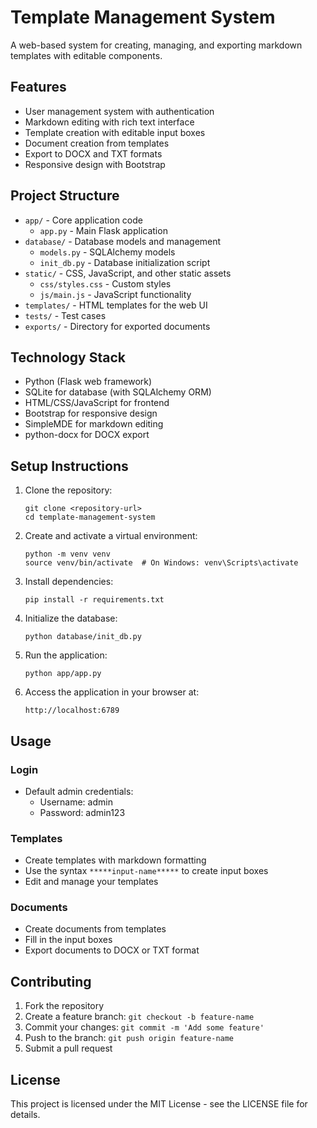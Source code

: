 # Template Management System

A web-based system for creating, managing, and exporting markdown templates with editable components.

## Features

- User management system with authentication
- Markdown editing with rich text interface
- Template creation with editable input boxes
- Document creation from templates
- Export to DOCX and TXT formats
- Responsive design with Bootstrap

## Project Structure

- `app/` - Core application code
  - `app.py` - Main Flask application
- `database/` - Database models and management
  - `models.py` - SQLAlchemy models
  - `init_db.py` - Database initialization script
- `static/` - CSS, JavaScript, and other static assets
  - `css/styles.css` - Custom styles
  - `js/main.js` - JavaScript functionality
- `templates/` - HTML templates for the web UI
- `tests/` - Test cases
- `exports/` - Directory for exported documents

## Technology Stack

- Python (Flask web framework)
- SQLite for database (with SQLAlchemy ORM)
- HTML/CSS/JavaScript for frontend
- Bootstrap for responsive design
- SimpleMDE for markdown editing
- python-docx for DOCX export

## Setup Instructions

1. Clone the repository:
   ```
   git clone <repository-url>
   cd template-management-system
   ```

2. Create and activate a virtual environment:
   ```
   python -m venv venv
   source venv/bin/activate  # On Windows: venv\Scripts\activate
   ```

3. Install dependencies:
   ```
   pip install -r requirements.txt
   ```

4. Initialize the database:
   ```
   python database/init_db.py
   ```

5. Run the application:
   ```
   python app/app.py
   ```

6. Access the application in your browser at:
   ```
   http://localhost:6789
   ```

## Usage

### Login
- Default admin credentials:
  - Username: admin
  - Password: admin123

### Templates
- Create templates with markdown formatting
- Use the syntax `*****input-name*****` to create input boxes
- Edit and manage your templates

### Documents
- Create documents from templates
- Fill in the input boxes
- Export documents to DOCX or TXT format

## Contributing

1. Fork the repository
2. Create a feature branch: `git checkout -b feature-name`
3. Commit your changes: `git commit -m 'Add some feature'`
4. Push to the branch: `git push origin feature-name`
5. Submit a pull request

## License

This project is licensed under the MIT License - see the LICENSE file for details.
